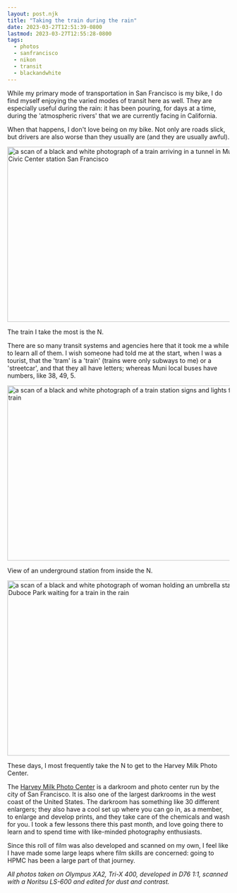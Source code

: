 ```yaml
---
layout: post.njk
title: "Taking the train during the rain"
date: 2023-03-27T12:51:39-0800
lastmod: 2023-03-27T12:55:28-0800
tags:
  - photos
  - sanfrancisco
  - nikon
  - transit
  - blackandwhite
---
```

While my primary mode of transportation in San Francisco is my bike, I do find myself enjoying the varied modes of transit here as well. They are especially useful during the rain: it has been pouring, for days at a time, during the 'atmospheric rivers' that we are currently facing in California.

When that happens, I don't love being on my bike. Not only are roads slick, but drivers are also worse than they usually are (and they are usually awful). 

<img src="/img/8576b85065.jpg" width="600" height="397" alt="a scan of a black and white photograph of a train arriving in a tunnel in Muni Metro Civic Center station San Francisco" />

The train I take the most is the N.

There are so many transit systems and agencies here that it took me a while to learn all of them. I wish someone had told me at the start, when I was a tourist, that the 'tram' is a 'train' (trains were only subways to me) or a 'streetcar', and that they all have letters; whereas Muni local buses have numbers, like 38, 49, 5. 

<img src="/img/c6d4133fc2.jpg" width="600" height="397" alt="a scan of a black and white photograph of a train station signs and lights from inside a train" />

View of an underground station from inside the N.

<img src="/img/82c7e628fc.jpg" width="600" height="397" alt="a scan of a black and white photograph of woman holding an umbrella standing at Duboce Park waiting for a train in the rain" />

These days, I most frequently take the N to get to the Harvey Milk Photo Center.

The [Harvey Milk Photo Center](https://www.harveymilkphotocenter.org) is a darkroom and photo center run by the city of San Francisco. It is also one of the largest darkrooms in the west coast of the United States. The darkroom has something like 30 different enlargers; they also have a cool set up where you can go in, as a member, to enlarge and develop prints, and they take care of the chemicals and wash for you. I took a few lessons there this past month, and love going there to learn and to spend time with like-minded photography enthusiasts.

Since this roll of film was also developed and scanned on my own, I feel like I have made some large leaps where film skills are concerned: going to HPMC has been a large part of that journey.

_All photos taken on Olympus XA2, Tri-X 400, developed in D76 1:1, scanned with a Noritsu LS-600 and edited for dust and contrast._
